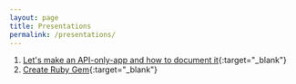 ```yaml
---
layout: page
title: Presentations
permalink: /presentations/
---
```


1. [Let's make an API-only-app and how to document it](http://simudin.github.io/slides/create-rails-api-only.html){:target="_blank"}
2. [Create Ruby Gem](http://simudin.github.io/slides/create-ruby-gem.html){:target="_blank"}